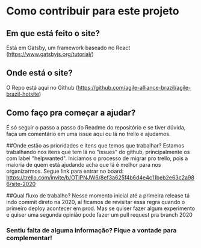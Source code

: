 # Como contribuir para este projeto

## Em que está feito o site? 
Está em Gatsby, um framework baseado no React (https://www.gatsbyjs.org/tutorial/)

## Onde está o site?
O Repo está aqui no Github (https://github.com/agile-alliance-brazil/agile-brazil-hotsite)

## Como faço pra começar a ajudar?
É só seguir o passo a passo do Readme do repositório e se tiver dúvida, faça um comentário em uma issue aqui ou lá no trello e ajudamos.

##Onde estão as prioridades e itens que temos que trabalhar?
Estamos trabalhando nos itens que tem lá no "issues" do github, principalmente os com label "helpwanted". 
Iniciamos o processo de migrar pro trello, pois a maioria de quem está ajudando acha que lá é melhor para nos organizarmos. 
Segue link para entrar no board: https://trello.com/invite/b/OTIPNJW6/8ef3a625f4b6d4e4c11beb2e63c2a986/site-2020

##Qual fluxo de trabalho?
Nesse momento inicial até a primeira release tá indo commit direto na 2020, aí ficamos de revisitar essa regra quando o primeiro deploy acontecer em prod.
Mas se quiser fazer algum experimento e quiser uma segunda opinião pode fazer um pull request pra branch 2020

### Sentiu falta de alguma informação? Fique a vontade para complementar!
